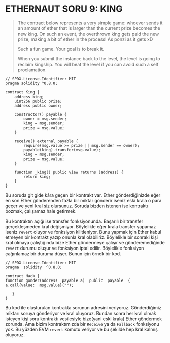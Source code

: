 # ETHERNAUT SORU 9: KING

> The contract below represents a very simple game: whoever sends it an amount of ether that is larger than the current prize becomes the new king. On such an event, the overthrown king gets paid the new prize, making a bit of ether in the process! As ponzi as it gets xD
>
> Such a fun game. Your goal is to break it.
>
> When you submit the instance back to the level, the level is going to reclaim kingship. You will beat the level if you can avoid such a self proclamation.

```solidity
// SPDX-License-Identifier: MIT
pragma solidity ^0.8.0;

contract King {
    address king;
    uint256 public prize;
    address public owner;

    constructor() payable {
        owner = msg.sender;
        king = msg.sender;
        prize = msg.value;
    }

    receive() external payable {
        require(msg.value >= prize || msg.sender == owner);
        payable(king).transfer(msg.value);
        king = msg.sender;
        prize = msg.value;
    }

    function _king() public view returns (address) {
        return king;
    }
}
```

Bu soruda git gide kâra geçen bir kontrakt var. Ether gönderdiğinizde eğer en son Ether gönderenden fazla bir miktar gönderir iseniz eski krala o para geçer ve yeni kral siz olursunuz. 
Soruda bizden istenen ise kontraktı bozmak, çalışamaz hale getirmek.

Bu kontraktın açığı ise transfer fonksiyonunda. Başarılı bir transfer gerçekleşmeden kral değişmiyor. Böylelikle eğer krala transfer yapamaz iseniz `revert` oluyor ve fonksiyon kilitleniyor. Bunu yapmak için Ether kabul etmeyen bir kontrakt yazıp onunla kral olabiliriz. Böylelikle bir sonraki kişi kral olmaya çalıştığında bize Ether göndermeye çalışır ve gönderemediğinde `revert` durumu oluşur ve fonksiyon iptal edilir. Böylelikle fonksiyon çağırılamaz bir duruma düşer. Bunun için örnek bir kod.

```solidity
// SPDX-License-Identifier: MIT
pragma  solidity  ^0.8.0;

contract Hack {
function gonder(address  payable a)  public  payable  {
a.call{value:  msg.value}("");

   }
}
```
Bu kod ile oluşturulan kontrakta sorunun adresini veriyoruz. Gönderdiğimiz miktarı soruya gönderiyor ve kral oluyoruz. Bundan sonra her kral olmak isteyen kişi soru kontraktı vesilesiyle bize(yani eski krala) Ether göndermek zorunda. Ama bizim kontraktımızda bir `Receive` ya da `Fallback` fonksiyonu yok. Bu yüzden EVM `revert` komutu veriyor ve bu şekilde hep kral kalmış oluyoruz.
